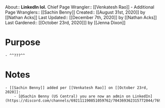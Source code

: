 About:: __LinkedIn lol.__
Chief Page Wrangler:: [[Venkatesh Rao]]
    - Additional Page Wranglers:: [[Sachin Benny]]
Created:: [[August 31st, 2020]] by [[Nathan Acks]]
Last Updated:: [[December 7th, 2020]] by [[Nathan Acks]]
Last Gardened:: [[October 23rd, 2020]]] by [[Jenna Dixon]]
# Purpose
    - ^^???^^
# Notes
    - [[Sachin Benny]] added per [[Venkatesh Rao]] on [[October 23rd, 2020]]:
        - [@Sachin Benny (US Central) you are now an admin on LinkedIn](https://discord.com/channels/692111190851059762/704369362315772044/769048757874196520)
